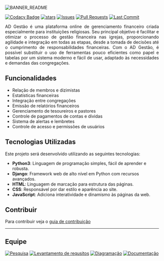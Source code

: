 ![BANNER_README](https://user-images.githubusercontent.com/60708311/211361317-8ed0ed0c-8be3-4621-84f2-249afb7cbe7f.png)

[![Codacy Badge](https://img.shields.io/codacy/grade/6158d07a5eac4b968ba9280c805b5a32/feature/autentica%C3%A7%C3%A3o?labelColor=white&style=for-the-badge)](https://www.codacy.com/gh/maiconrp/adgestao/dashboard?utm_source=github.com&amp;utm_medium=referral&amp;utm_content=maiconrp/adgestao&amp;utm_campaign=Badge_Grade;style=for-the-badge)
[![stars](https://img.shields.io/github/stars/maiconrp/AD-Gestao.svg?labelColor=white&color=413f3d&style=for-the-badge)](https://github.com/maiconrp/adgestao/stargazers)
[![Issues](https://img.shields.io/github/issues/maiconrp/AD-Gestao?labelColor=white&color=413f3d&style=for-the-badge)](https://github.com/maiconrp/adgestao/issues)
[![Pull Requests](https://img.shields.io/github/issues-pr/maiconrp/AD-Gestao?labelColor=white&color=413f3d&style=for-the-badge)](https://github.com/maiconrp/adgestao/pulls)
[![Last Commit](https://img.shields.io/github/last-commit/maiconrp/AD-Gestao?display_timestamp=committer&labelColor=white&color=413f3d&style=for-the-badge)](https://github.com/maiconrp/adgestao/commit/master)

<p align="justify">
AD Gestão é uma plataforma online de gerenciamento financeiro criada especialmente para instituições religiosas. Seu principal objetivo é facilitar e otimizar o processo de gestão financeira nas igrejas, proporcionando agilidade e integração em todas as etapas, desde a tomada de decisões até o cumprimento de responsabilidades financeiras. Com o AD Gestão, é possível substituir o uso de ferramentas pouco eficientes como papel e tabelas por um sistema moderno e fácil de usar, adaptado às necessidades e demandas das congregações.
</p>

## Funcionalidades
* Relação de membros e dizimistas 
* Estatísticas financeiras
* Integração entre congregações
* Emissão de relatórios financeiros
* Gerenciamento de tesoureiros e pastores
* Controle de pagamentos de contas e dívidas
* Sistema de alertas e lembretes
* Controle de acesso e permissões de usuários


## Tecnologias Utilizadas

Este projeto será desenvolvido utilizando as seguintes tecnologias:

* **Python3**: Linguagem de programação simples, fácil de aprender e robusta.
* **Django**: Framework web de alto nível em Python com recursos avançados.
* **HTML**: Linguagem de marcação para estrutura das páginas.
* **CSS**: Responsável por dar estilo e aparência ao site.
* **JavaScript**: Adiciona interatividade e dinamismo às páginas da web.

## Contribuir
Para contribuir veja o [guia de contribuição][contributing]

<hr>

## Equipe
[![Pesquisa](https://img.shields.io/badge/Bruno%20Reis-413f3d?style=for-the-badge&logo=clipboard-list&logoColor=white)](https://github.com/brunoreisx)
[![Levantamento de requsitos](https://img.shields.io/badge/Paulo%20César-413f3d?style=for-the-badge&logo=clipboard-list&logoColor=white)](https://github.com/Soneca-Zzz)
[![Diagramação](https://img.shields.io/badge/Victor%20Fonteles-413f3d?style=for-the-badge&logo=clipboard-list&logoColor=white)](https://github.com/Voctor-367)
[![Documentação](https://img.shields.io/badge/Maicon%20Robert-413f3d?style=for-the-badge&logo=clipboard-list&logoColor=white)](https://github.com/maiconrp)

[contributing]: https://github.com/maiconrp/adgestao/blob/master/CONTRIBUTING.md
